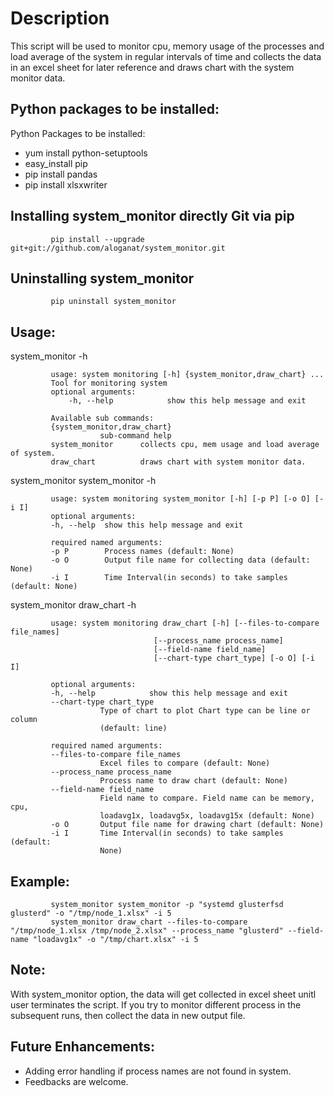 # Description

This script will be used to monitor cpu, memory usage of the
processes and load average of the system in regular intervals of time
and collects the data in an excel sheet for later reference and
draws chart with the system monitor data.

## Python packages to be installed:

Python Packages to be installed:
  - yum install python-setuptools
  - easy_install pip
  - pip install pandas
  - pip install xlsxwriter

## Installing system_monitor directly Git via pip

             pip install --upgrade git+git://github.com/aloganat/system_monitor.git

## Uninstalling system_monitor

             pip uninstall system_monitor

## Usage:
  system_monitor -h

             usage: system monitoring [-h] {system_monitor,draw_chart} ...
             Tool for monitoring system
             optional arguments:
                 -h, --help            show this help message and exit

             Available sub commands:
             {system_monitor,draw_chart}
                        sub-command help
             system_monitor      collects cpu, mem usage and load average of system.
             draw_chart          draws chart with system monitor data.


  system_monitor system_monitor -h

             usage: system monitoring system_monitor [-h] [-p P] [-o O] [-i I]
             optional arguments:
             -h, --help  show this help message and exit

             required named arguments:
             -p P        Process names (default: None)
             -o O        Output file name for collecting data (default: None)
             -i I        Time Interval(in seconds) to take samples (default: None)


  system_monitor draw_chart -h

             usage: system monitoring draw_chart [-h] [--files-to-compare file_names]
                                    [--process_name process_name]
                                    [--field-name field_name]
                                    [--chart-type chart_type] [-o O] [-i I]

             optional arguments:
             -h, --help            show this help message and exit
             --chart-type chart_type
                        Type of chart to plot Chart type can be line or column
                        (default: line)

             required named arguments:
             --files-to-compare file_names
                        Excel files to compare (default: None)
             --process_name process_name
                        Process name to draw chart (default: None)
             --field-name field_name
                        Field name to compare. Field name can be memory, cpu,
                        loadavg1x, loadavg5x, loadavg15x (default: None)
             -o O       Output file name for drawing chart (default: None)
             -i I       Time Interval(in seconds) to take samples (default:
                        None)

## Example:
             system_monitor system_monitor -p "systemd glusterfsd glusterd" -o "/tmp/node_1.xlsx" -i 5
             system_monitor draw_chart --files-to-compare "/tmp/node_1.xlsx /tmp/node_2.xlsx" --process_name "glusterd" --field-name "loadavg1x" -o "/tmp/chart.xlsx" -i 5
## Note: 

With system_monitor option, the data will get collected in excel sheet unitl user terminates the script. If you try to monitor different process in the subsequent runs, then collect the data in new output file. 

## Future Enhancements:

  - Adding error handling if process names are not found in system.
  - Feedbacks are welcome.

